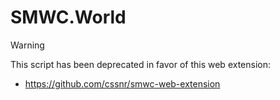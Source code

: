 # SMWC.World

> [!WARNING]  
> This script has been deprecated in favor of this web extension:
>
> - https://github.com/cssnr/smwc-web-extension
